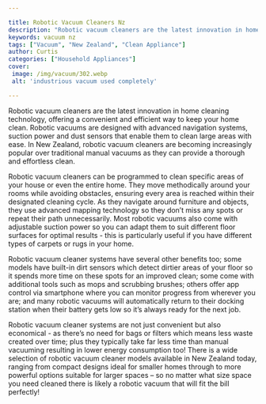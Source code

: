 ```yaml
---

title: Robotic Vacuum Cleaners Nz
description: "Robotic vacuum cleaners are the latest innovation in home cleaning technology, offering a convenient and efficient way to keep you...learn about it in this post"
keywords: vacuum nz
tags: ["Vacuum", "New Zealand", "Clean Appliance"]
author: Curtis
categories: ["Household Appliances"]
cover: 
 image: /img/vacuum/302.webp
 alt: 'industrious vacuum used completely'

---
```


Robotic vacuum cleaners are the latest innovation in home cleaning technology, offering a convenient and efficient way to keep your home clean. Robotic vacuums are designed with advanced navigation systems, suction power and dust sensors that enable them to clean large areas with ease. In New Zealand, robotic vacuum cleaners are becoming increasingly popular over traditional manual vacuums as they can provide a thorough and effortless clean. 

Robotic vacuum cleaners can be programmed to clean specific areas of your house or even the entire home. They move methodically around your rooms while avoiding obstacles, ensuring every area is reached within their designated cleaning cycle. As they navigate around furniture and objects, they use advanced mapping technology so they don’t miss any spots or repeat their path unnecessarily. Most robotic vacuums also come with adjustable suction power so you can adapt them to suit different floor surfaces for optimal results - this is particularly useful if you have different types of carpets or rugs in your home. 

Robotic vacuum cleaner systems have several other benefits too; some models have built-in dirt sensors which detect dirtier areas of your floor so it spends more time on these spots for an improved clean; some come with additional tools such as mops and scrubbing brushes; others offer app control via smartphone where you can monitor progress from wherever you are; and many robotic vacuums will automatically return to their docking station when their battery gets low so it’s always ready for the next job. 

Robotic vacuum cleaner systems are not just convenient but also economical - as there’s no need for bags or filters which means less waste created over time; plus they typically take far less time than manual vacuuming resulting in lower energy consumption too! There is a wide selection of robotic vacuum cleaner models available in New Zealand today, ranging from compact designs ideal for smaller homes through to more powerful options suitable for larger spaces – so no matter what size space you need cleaned there is likely a robotic vacuum that will fit the bill perfectly!
